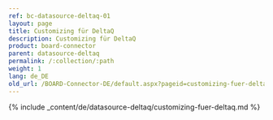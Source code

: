```yaml
---
ref: bc-datasource-deltaq-01
layout: page
title: Customizing für DeltaQ
description: Customizing für DeltaQ
product: board-connector
parent: datasource-deltaq
permalink: /:collection/:path
weight: 1
lang: de_DE
old_url: /BOARD-Connector-DE/default.aspx?pageid=customizing-fuer-deltaq
---
```

{% include _content/de/datasource-deltaq/customizing-fuer-deltaq.md %}
